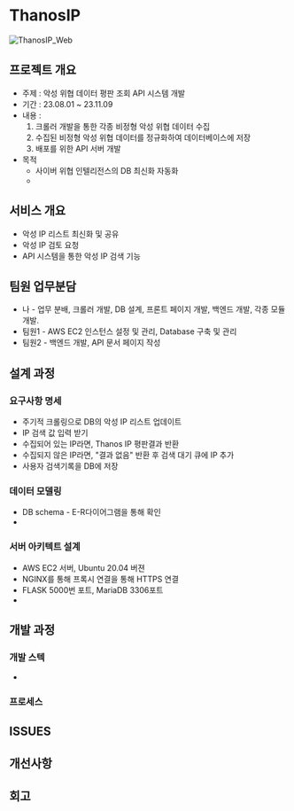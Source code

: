# ThanosIP

![ThanosIP_Web](https://github.com/ssoulistic/ThanosIP/assets/93485617/76ab5a0e-47f9-43f9-8c72-3f9940d73499)

## 프로젝트 개요
 - 주제 : 악성 위협 데이터 평판 조회 API 시스템 개발
 - 기간 : 23.08.01 ~ 23.11.09
 - 내용 :
    1. 크롤러 개발을 통한 각종 비정형 악성 위협 데이터 수집
    2. 수집된 비정형 악성 위협 데이터를 정규화하여 데이터베이스에 저장
    3. 배포를 위한 API 서버 개발
 - 목적
   - 사이버 위협 인텔리전스의 DB 최신화 자동화
   - 
## 서비스 개요
   - 악성 IP 리스트 최신화 및 공유
   - 악성 IP 검토 요청
   - API 시스템을 통한 악성 IP 검색 기능

## 팀원 업무분담
   - 나 - 업무 분배, 크롤러 개발, DB 설계, 프론트 페이지 개발, 백엔드 개발, 각종 모듈 개발.
   - 팀원1 - AWS EC2 인스턴스 설정 및 관리, Database 구축 및 관리
   - 팀원2 - 백엔드 개발, API 문서 페이지 작성

## 설계 과정
### 요구사항 명세
   - 주기적 크롤링으로 DB의 악성 IP 리스트 업데이트
   - IP 검색 값 입력 받기
   - 수집되어 있는 IP라면, Thanos IP 평판결과 반환
   - 수집되지 않은 IP라면, "결과 없음" 반환 후 검색 대기 큐에 IP 추가
   - 사용자 검색기록을 DB에 저장
### 데이터 모델링
   - DB schema - E-R다이어그램을 통해 확인
   - 
### 서버 아키텍트 설계
   - AWS EC2 서버, Ubuntu 20.04 버젼
   - NGINX를 통해 프록시 연결을 통해 HTTPS 연결
   - FLASK 5000번 포트, MariaDB 3306포트
   - 

## 개발 과정
### 개발 스텍
- 
### 프로세스

## ISSUES
## 개선사항
## 회고
